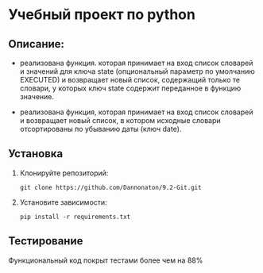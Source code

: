 # Учебный проект по python

## Описание:
- реализована функция. которая принимает на вход список словарей и значений для ключа
state (опциональный параметр по умолчанию EXECUTED) и возвращает новый список, содержащий
только те словари, у которых ключ state содержит переданное в функцию значение.

- реализована функция, которая принимает на вход список словарей и возвращает новый 
список, в котором исходные словари отсортированы по убыванию даты (ключ date).


## Установка

1. Клонируйте репозиторий:
    ```
    git clone https://github.com/Dannonaton/9.2-Git.git
    ```
2. Установите зависимости:
    ```
   pip install -r requirements.txt
   ```
   
## Тестирование
Функциональный код покрыт тестами более чем на 88%
